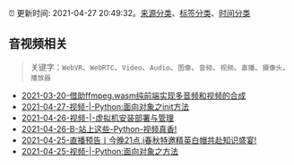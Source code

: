 :alarm_clock: 更新时间: 2021-04-27 20:49:32。[来源分类](../README.md)、[标签分类](../TAGS.md)、[时间分类](../TIMELINE.md)

## 音视频相关


> 关键字：`WebVR`、`WebRTC`、`Video`、`Audio`、`图像`、`音频`、`视频`、`直播`、`摄像头`、`播放器`



- [2021-03-20-借助ffmpeg.wasm纯前端实现多音频和视频的合成](https://www.zhangxinxu.com/wordpress/2021/03/ffmpeg-wasm-audio-video-merge/) 
- [2021-04-27-视频-|-Python:面向对象之init方法](https://sec.thief.one/article_content?a_id=243e89710e733b6d9c8e00c9db3a0b01) 
- [2021-04-26-视频-|-虚拟机安装部署与管理](https://sec.thief.one/article_content?a_id=7ec5df06761b11be2ea8ec5e425cac5c) 
- [2021-04-26-B-站上这些-Python-视频真香!](https://sec.thief.one/article_content?a_id=263a099b83fc6cc3a3ee2c7f813fc468) 
- [2021-04-25-直播预告丨今晚21点,i春秋特邀精英白帽共赴知识盛宴!](https://sec.thief.one/article_content?a_id=a3125ff590095b945dc91db78b07f1fa) 
- [2021-04-25-视频-|-Python:面向对象之方法](https://sec.thief.one/article_content?a_id=c6e39f4e4ab38f219a5e9432fb3a3d2b) 